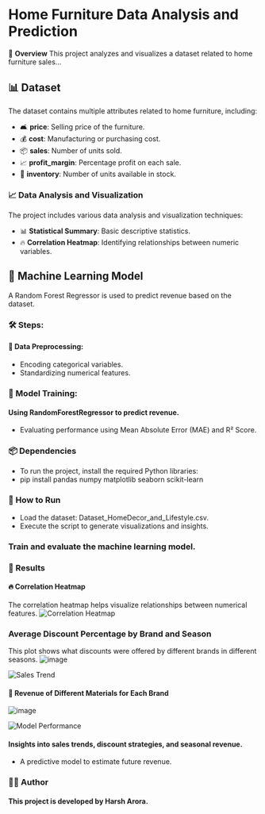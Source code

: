 # Home Furniture Data Analysis and Prediction

📌 **Overview**
This project analyzes and visualizes a dataset related to home furniture sales...

## 📊 Dataset
The dataset contains multiple attributes related to home furniture, including:

- 🛋️ **price**: Selling price of the furniture.
- 💰 **cost**: Manufacturing or purchasing cost.
- 📦 **sales**: Number of units sold.
- 📈 **profit_margin**: Percentage profit on each sale.
- 🏬 **inventory**: Number of units available in stock.

### 📈 Data Analysis and Visualization
The project includes various data analysis and visualization techniques:
- 📊 **Statistical Summary**: Basic descriptive statistics.
- 🔥 **Correlation Heatmap**: Identifying relationships between numeric variables.

## 🤖 Machine Learning Model
A Random Forest Regressor is used to predict revenue based on the dataset.

### 🛠️ Steps:
#### 🔄 Data Preprocessing:
- Encoding categorical variables.
- Standardizing numerical features.

### 📌 Model Training:
#### Using RandomForestRegressor to predict revenue.
 - Evaluating performance using Mean Absolute Error (MAE) and R² Score.

### 📦 Dependencies
- To run the project, install the required Python libraries:
- pip install pandas numpy matplotlib seaborn scikit-learn

### 🚀 How to Run
- Load the dataset: Dataset_HomeDecor_and_Lifestyle.csv.
- Execute the script to generate visualizations and insights.

### Train and evaluate the machine learning model.

### 🎯 Results

#### 🔥 Correlation Heatmap
The correlation heatmap helps visualize relationships between numerical features.
![Correlation Heatmap](https://github.com/user-attachments/assets/15dfd339-6a40-48c7-b1a4-a9d822eafda1)

### Average Discount Percentage by Brand and Season
This plot shows what discounts were offered by different brands in different seasons.
![image](https://github.com/user-attachments/assets/86f1cbbf-6520-4967-badc-93812879bcf1)

![Sales Trend](results/sales_trend.png)

#### 🤖 Revenue of Different Materials for Each Brand
![image](https://github.com/user-attachments/assets/0f2e0f7b-3b40-40a6-b7f6-00087e812207)

![Model Performance](results/model_performance.png)

#### Insights into sales trends, discount strategies, and seasonal revenue.
- A predictive model to estimate future revenue.

### 👨‍💻 Author

#### This project is developed by Harsh Arora.
